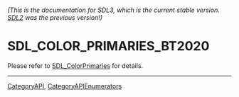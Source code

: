 ###### (This is the documentation for SDL3, which is the current stable version. [SDL2](https://wiki.libsdl.org/SDL2/) was the previous version!)
# SDL_COLOR_PRIMARIES_BT2020

Please refer to [SDL_ColorPrimaries](SDL_ColorPrimaries) for details.

----
[CategoryAPI](CategoryAPI), [CategoryAPIEnumerators](CategoryAPIEnumerators)

